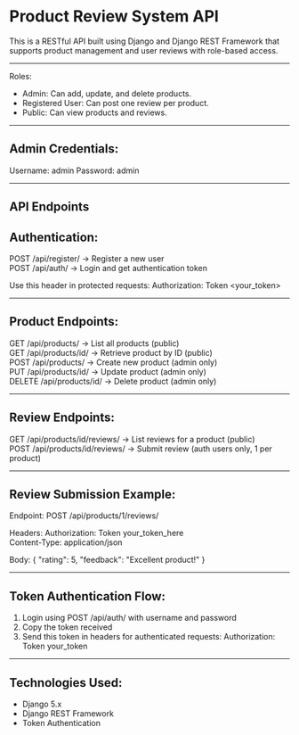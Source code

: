 Product Review System API
=========================

This is a RESTful API built using Django and Django REST Framework that supports product management and user reviews with role-based access.

----------------------------------------------------
Roles:
- Admin: Can add, update, and delete products.
- Registered User: Can post one review per product.
- Public: Can view products and reviews.
----------------------------------------------------

Admin Credentials:
------------------
Username: admin
Password: admin

----------------------------------------------------
API Endpoints
----------------------------------------------------

Authentication:
---------------
POST    /api/register/               -> Register a new user  
POST    /api/auth/                  -> Login and get authentication token

Use this header in protected requests:
Authorization: Token <your_token>

----------------------------------------------------

Product Endpoints:
------------------
GET     /api/products/              -> List all products (public)  
GET     /api/products/id/         -> Retrieve product by ID (public)  
POST    /api/products/              -> Create new product (admin only)  
PUT     /api/products/id/         -> Update product (admin only)  
DELETE  /api/products/id/         -> Delete product (admin only)

----------------------------------------------------

Review Endpoints:
-----------------
GET     /api/products/id/reviews/     -> List reviews for a product (public)  
POST    /api/products/id/reviews/     -> Submit review (auth users only, 1 per product)

----------------------------------------------------

Review Submission Example:
--------------------------
Endpoint:
POST /api/products/1/reviews/

Headers:
Authorization: Token your_token_here  
Content-Type: application/json

Body:
{
  "rating": 5,
  "feedback": "Excellent product!"
}

----------------------------------------------------

Token Authentication Flow:
--------------------------
1. Login using POST /api/auth/ with username and password  
2. Copy the token received  
3. Send this token in headers for authenticated requests:
   Authorization: Token your_token

----------------------------------------------------

Technologies Used:
------------------
- Django 5.x  
- Django REST Framework  
- Token Authentication

